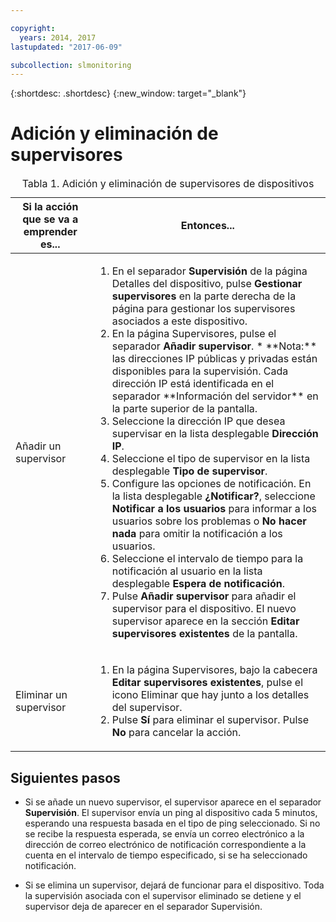 ```yaml
---

copyright:
  years: 2014, 2017
lastupdated: "2017-06-09"

subcollection: slmonitoring
---
```


{:shortdesc: .shortdesc}
{:new_window: target="_blank"}

# Adición y eliminación de supervisores

<table>
   <CAPTION>Tabla 1. Adición y eliminación de supervisores de dispositivos</CAPTION>
   <THEAD>
   <TR>
   <th>Si la acción que se va a emprender es...</th>
   <th>Entonces...</th>
   </TR>
   </THEAD>
   <TBODY>
   <tr>
   <td>Añadir un supervisor</td>
   <td>
   <ol>
   <li>En el separador <b>Supervisión</b> de la página Detalles del dispositivo, pulse <b>Gestionar supervisores</b> en la parte derecha de la página para gestionar los supervisores asociados a este dispositivo.</li>
   <li>En la página Supervisores, pulse el separador <b>Añadir supervisor</b>.
   * **Nota:** las direcciones IP públicas y privadas están disponibles para la supervisión. Cada dirección IP está identificada en el separador **Información del servidor** en la parte superior de la pantalla.</li>
   <li>Seleccione la dirección IP que desea supervisar en la lista desplegable <b>Dirección IP</b>.</li>
   <li>Seleccione el tipo de supervisor en la lista desplegable <b>Tipo de supervisor</b>.</li>
   <li>Configure las opciones de notificación. En la lista desplegable <b>¿Notificar?</b>, seleccione <b>Notificar a los usuarios</b> para informar a los usuarios sobre los problemas o <b>No hacer nada</b> para omitir la notificación a los usuarios.</li>
   <li>Seleccione el intervalo de tiempo para la notificación al usuario en la lista desplegable <b>Espera de notificación</b>.</li>
   <li>Pulse <b>Añadir supervisor</b> para añadir el supervisor para el dispositivo. El nuevo supervisor aparece en la sección <b>Editar supervisores existentes</b> de la pantalla.</li>
   </ol>
   </td>
   </tr>
   <tr>
   <td>Eliminar un supervisor</td>
   <td>
   <ol>
   <li>En la página Supervisores, bajo la cabecera <b>Editar supervisores existentes</b>, pulse el icono Eliminar que hay junto a los detalles del supervisor.</li>
   <li>Pulse <b>Sí</b> para eliminar el supervisor. Pulse <b>No</b> para
cancelar la acción.</li>
   </ol>
   </td>
   </tr>
   </TBODY>
   </table>


## Siguientes pasos

- Si se añade un nuevo supervisor, el supervisor aparece en el separador **Supervisión**. El supervisor envía un ping al dispositivo cada 5 minutos, esperando una respuesta basada en el tipo de ping seleccionado. Si no se recibe la respuesta esperada, se envía un correo electrónico a la dirección de correo electrónico de notificación correspondiente a la cuenta en el intervalo de tiempo especificado, si se ha seleccionado notificación.

- Si se elimina un supervisor, dejará de funcionar para el dispositivo. Toda la supervisión asociada con el supervisor eliminado se detiene y el supervisor deja de aparecer en el separador Supervisión.
